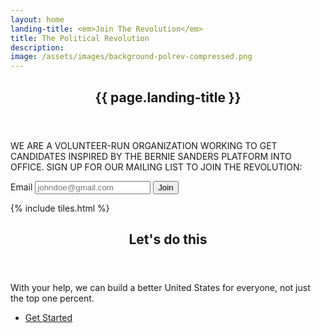 ```yaml
---
layout: home
landing-title: <em>Join The Revolution</em>
title: The Political Revolution
description:
image: /assets/images/background-polrev-compressed.png
---
```


<!-- Banner -->
<section id="banner" class="major">
	<div class="inner">
		<header class="major">
			<h1>{{ page.landing-title }}</h1>
		</header>
		<div class="content">
			<p style="text-transform: uppercase;">We are a volunteer-run organization working to get candidates inspired by the Bernie Sanders platform into office. Sign up for our mailing list to join the Revolution:</p>
			<form id="email-signup" autocomplete="on" method="post" action="https://tinyletter.com/ThePoliticalRevolution">
				<label for="email">Email</label>
				<input type="email" name="email" id="email" placeholder="johndoe@gmail.com"/>
				<button type="submit">Join</button>
			</form>
			<!-- <ul class="actions">
				<li><a href="#one" class="button next scrolly">More</a></li>
			</ul> -->
		</div>
	</div>
</section>

<!-- Main -->
<div id="main">

<!-- One -->
{% include tiles.html %}

<!-- Two -->
<section id="two">
	<div class="inner">
		<header class="major">
			<h2>Let's do this</h2>
		</header>
		<p>With your help, we can build a better United States for everyone, not just the top one percent.</p>
		<ul class="actions">
			<li><a href="{{ site.baseurl }}fight" class="button next">Get Started</a></li>
		</ul>
	</div>
</section>

</div>
